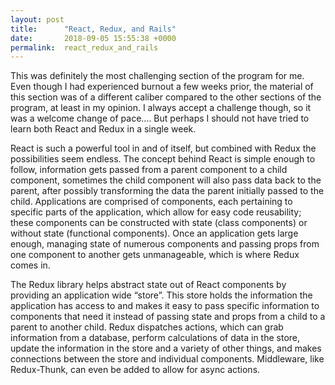 ```yaml
---
layout: post
title:      "React, Redux, and Rails"
date:       2018-09-05 15:55:38 +0000
permalink:  react_redux_and_rails
---
```



This was definitely the most challenging section of the program for me. Even though I had experienced burnout a few weeks prior, the material of this section was of a different caliber compared to the other sections of the program, at least in my opinion. I always accept a challenge though, so it was a welcome change of pace…. But perhaps I should not have tried to learn both React and Redux in a single week.

React is such a powerful tool in and of itself, but combined with Redux the possibilities seem endless. The concept behind React is simple enough to follow, information gets passed from a parent component to a child component, sometimes the child component will also pass data back to the parent, after possibly transforming the data the parent initially passed to the child. Applications are comprised of components, each pertaining to specific parts of the application, which allow for easy code reusability; these components can be constructed with state (class components) or without state (functional components). Once an application gets large enough, managing state of numerous components and passing props from one component to another gets unmanageable, which is where Redux comes in.

The Redux library helps abstract state out of React components by providing an application wide “store”. This store holds the information the application has access to and makes it easy to pass specific information to components that need it instead of passing state and props from a child to a parent to another child. Redux dispatches actions, which can grab information from a database, perform calculations of data in the store, update the information in the store and a variety of other things, and makes connections between the store and individual components. Middleware, like Redux-Thunk, can even be added to allow for async actions.

